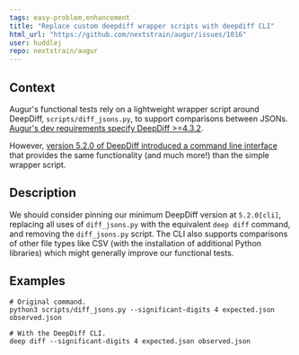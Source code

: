 ```yaml
---
tags: easy-problem,enhancement
title: "Replace custom deepdiff wrapper scripts with deepdiff CLI"
html_url: "https://github.com/nextstrain/augur/issues/1016"
user: huddlej
repo: nextstrain/augur
---
```


## Context

Augur's functional tests rely on a lightweight wrapper script around DeepDiff, `scripts/diff_jsons.py`, to support comparisons between JSONs. [Augur's dev requirements specify DeepDiff >=4.3.2](https://github.com/nextstrain/augur/blob/67027a6ae6a7a324c8eb646593cc5c0a89650ccf/setup.py#L72).

However, [version 5.2.0 of DeepDiff introduced a command line interface](https://zepworks.com/deepdiff/current/commandline.html) that provides the same functionality (and much more!) than the simple wrapper script.

## Description

We should consider pinning our minimum DeepDiff version at `5.2.0[cli]`, replacing all uses of `diff_jsons.py` with the equivalent `deep diff` command, and removing the `diff_jsons.py` script. The CLI also supports comparisons of other file types like CSV (with the installation of additional Python libraries) which might generally improve our functional tests.

## Examples

```
# Original command.
python3 scripts/diff_jsons.py --significant-digits 4 expected.json observed.json

# With the DeepDiff CLI.
deep diff --significant-digits 4 expected.json observed.json
```

